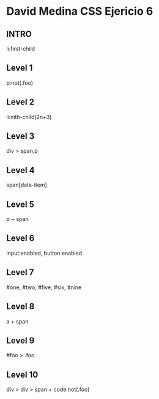 # **David Medina CSS Ejericio 6**

## INTRO

li:first-child

## Level 1

p:not(.foo)

## Level 2

li:nith-child(2n+3)

## Level 3

div > span,p

## Level 4

span[data-item]

## Level 5

p ~ span

## Level 6

input:enabled, button:enabled

## Level 7

\#one, #two, #five, #six, #nine

## Level 8

a + span

## Level 9

\#foo > .foo

## Level 10

div > div > span + code:not(.foo)
